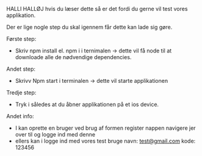 HALLI HALLØJ hvis du læser dette så er det fordi du gerne vil test vores applikation.

Der er lige nogle step du skal igennem får dette kan lade sig gøre.

Første step:

- Skriv npm install el. npm i i ternimalen -> dette vil få node til at downloade alle de nødvendige dependencies.

Andet step:

- Skrivv Npm start i terminalen -> dette vil starte applikationen

Tredje step:

- Tryk i således at du åbner applikationen på et ios device.

Andet info:

- I kan oprette en bruger ved brug af formen register nappen navigere jer over til og logge ind med denne
- ellers kan i logge ind med vores test bruge
  navn: test@gmail.com
  kode: 123456
